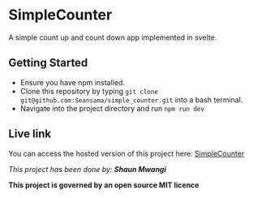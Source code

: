 # SimpleCounter

A simple count up and count down app implemented in svelte.

## Getting Started

- Ensure you have npm installed.
- Clone this repository by typing `git clone git@github.com:Seansama/simple_counter.git` into a bash terminal.
- Navigate into the project directory and run `npm run dev`

## Live link

You can access the hosted version of this project here: [SimpleCounter](https://simple-counter-blush.vercel.app/)


_This project has been done by:_
_**Shaun Mwangi**_

**This project is governed by an open source MIT licence**